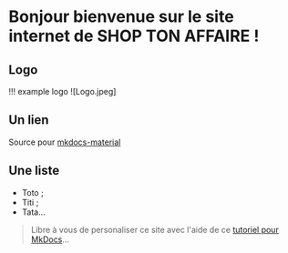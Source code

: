 # Bonjour bienvenue sur le site internet de SHOP TON AFFAIRE !
## Logo

!!! example logo
    ![Logo.jpeg]

## Un lien
Source pour [mkdocs-material](https://squidfunk.github.io/mkdocs-material/)

## Une liste
- Toto ;
- Titi ;
- Tata...

> Libre à vous de personaliser ce site avec l'aide de ce [tutoriel pour MkDocs](https://github.com/ericECmorlaix/adn-Tutoriel_site_web)...
